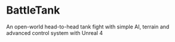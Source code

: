 # BattleTank
An open-world head-to-head tank fight with simple AI, terrain and advanced control system with Unreal 4
